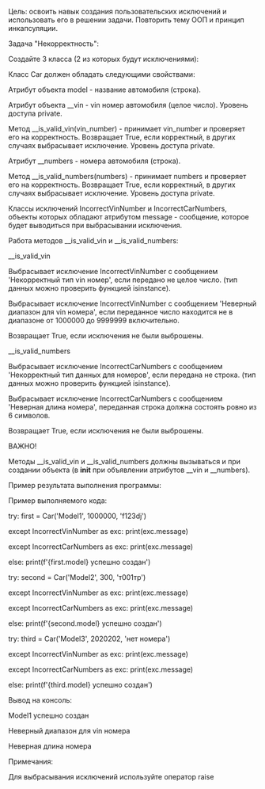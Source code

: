 Цель: освоить навык создания пользовательских исключений и использовать его в решении задачи. Повторить тему ООП и принцип инкапсуляции.

Задача "Некорректность":

Создайте 3 класса (2 из которых будут исключениями):

Класс Car должен обладать следующими свойствами:

Атрибут объекта model - название автомобиля (строка).

Атрибут объекта __vin - vin номер автомобиля (целое число). Уровень доступа private.

Метод __is_valid_vin(vin_number) - принимает vin_number и проверяет его на корректность. Возвращает True, если корректный, в других случаях выбрасывает исключение. Уровень доступа private.

Атрибут __numbers - номера автомобиля (строка).

Метод __is_valid_numbers(numbers) - принимает numbers и проверяет его на корректность. Возвращает True, если корректный, в других случаях выбрасывает исключение. Уровень доступа private.

Классы исключений IncorrectVinNumber и IncorrectCarNumbers, объекты которых обладают атрибутом message - сообщение, которое будет выводиться при выбрасывании исключения.

Работа методов __is_valid_vin и __is_valid_numbers:

__is_valid_vin

Выбрасывает исключение IncorrectVinNumber с сообщением 'Некорректный тип vin номер', если передано не целое число. (тип данных можно проверить функцией isinstance).

Выбрасывает исключение IncorrectVinNumber с сообщением 'Неверный диапазон для vin номера', если переданное число находится не в диапазоне от 1000000 до 9999999 включительно.

Возвращает True, если исключения не были выброшены.

__is_valid_numbers

Выбрасывает исключение IncorrectCarNumbers с сообщением 'Некорректный тип данных для номеров', если передана не строка. (тип данных можно проверить функцией isinstance).

Выбрасывает исключение IncorrectCarNumbers с сообщением 'Неверная длина номера', переданная строка должна состоять ровно из 6 символов.

Возвращает True, если исключения не были выброшены.

ВАЖНО!

Методы __is_valid_vin и __is_valid_numbers должны вызываться и при создании объекта (в __init__ при объявлении атрибутов __vin и __numbers).

Пример результата выполнения программы:

Пример выполняемого кода:

try:
  first = Car('Model1', 1000000, 'f123dj')

except IncorrectVinNumber as exc:
  print(exc.message)

except IncorrectCarNumbers as exc:
  print(exc.message)

else:
  print(f'{first.model} успешно создан')

try:
  second = Car('Model2', 300, 'т001тр')

except IncorrectVinNumber as exc:
  print(exc.message)

except IncorrectCarNumbers as exc:
  print(exc.message)

else:
  print(f'{second.model} успешно создан')

try:
  third = Car('Model3', 2020202, 'нет номера')

except IncorrectVinNumber as exc:
  print(exc.message)

except IncorrectCarNumbers as exc:
  print(exc.message)

else:
  print(f'{third.model} успешно создан')

Вывод на консоль:

Model1 успешно создан

Неверный диапазон для vin номера

Неверная длина номера

Примечания:

Для выбрасывания исключений используйте оператор raise
